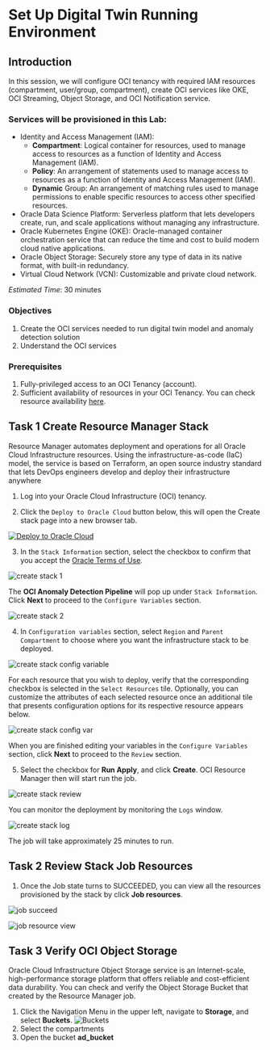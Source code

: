 # Set Up Digital Twin Running Environment



## Introduction
In this session, we will configure OCI tenancy with required IAM resources (compartment, user/group, compartment), create OCI services like OKE, OCI Streaming, Object Storage, and OCI Notification service.

### Services will be provisioned in this Lab:
* Identity and Access Management (IAM): 
  * **Compartment**: Logical container for resources, used to manage access to resources as a function of Identity and Access Management (IAM). 
  * **Policy**: An arrangement of statements used to manage access to resources as a function of Identity and Access Management (IAM). 
  * **Dynamic** Group: An arrangement of matching rules used to manage permissions to enable specific resources to access other specified resources.
* Oracle Data Science Platform: Serverless platform that lets developers create, run, and scale applications without managing any infrastructure.
* Oracle Kubernetes Engine (OKE): Oracle-managed container orchestration service that can reduce the time and cost to build modern cloud native applications.
* Oracle Object Storage: Securely store any type of data in its native format, with built-in redundancy.
* Virtual Cloud Network (VCN): Customizable and private cloud network.


*Estimated Time*: 30 minutes



### Objectives
1. Create the OCI services needed to run digital twin model and anomaly detection solution
2. Understand the OCI services

### Prerequisites
1. Fully-privileged access to an OCI Tenancy (account).
2. Sufficient availability of resources in your OCI Tenancy. You can check resource availability [here](https://docs.oracle.com/en-us/iaas/Content/General/Concepts/servicelimits.htm#Viewing).



## Task 1 Create Resource Manager Stack

Resource Manager automates deployment and operations for all Oracle Cloud Infrastructure resources. Using the infrastructure-as-code (IaC) model, the service is based on Terraform, an open source industry standard that lets DevOps engineers develop and deploy their infrastructure anywhere

1. Log into your Oracle Cloud Infrastructure (OCI) tenancy. 

2. Click the `Deploy to Oracle Cloud` button below, this will open the Create stack page into a new browser tab.

[![Deploy to Oracle Cloud](https://oci-resourcemanager-plugin.plugins.oci.oraclecloud.com/latest/deploy-to-oracle-cloud.svg)](https://cloud.oracle.com/resourcemanager/stacks/create?region=home&zipUrl=https://github.com/scacela/oci-anomaly-detection-pipeline/archive/refs/tags/v1.0.0.zip)

3. In the `Stack Information` section, select the checkbox to confirm that you accept the [Oracle Terms of Use](https://cloudmarketplace.oracle.com/marketplace/content?contentId=50511634&render=inline).

![create stack 1](./images/create_stack1.png)

The **OCI Anomaly Detection Pipeline** will pop up under `Stack Information`. Click **Next** to proceed to the `Configure Variables` section.

![create stack 2](./images/create_stack2.png)

4. In `Configuration variables` section, select `Region` and `Parent Compartment` to choose where you want the infrastructure stack to be deployed. 

![create stack config variable](./images/create_stack3.png)

For each resource that you wish to deploy, verify that the corresponding checkbox is selected in the `Select Resources` tile. Optionally, you can customize the attributes of each selected resource once an additional tile that presents configuration options for its respective resource appears below.

![create stack config var](./images/create_stack4.png)

When you are finished editing your variables in the `Configure Variables` section, click **Next** to proceed to the `Review` section.

5. Select the checkbox for **Run Apply**, and click **Create**. OCI Resource Manager then will start run the job.

![create stack review](./images/create_stack_review.png)

You can monitor the deployment by monitoring the `Logs` window.

![create stack log](./images/resource_manager_log.png)

The job will take approximately 25 minutes to run.

## Task 2 Review Stack Job Resources

1. Once the Job state turns to SUCCEEDED, you can view all the resources provisioned by the stack by click **Job resources**. 

![job succeed](./images/job_succeed.png)

![job resource view](./images/job_resource_show.png)



## Task 3 Verify OCI Object Storage

Oracle Cloud Infrastructure Object Storage service is an Internet-scale, high-performance storage platform that offers reliable and cost-efficient data durability. You can check and verify the Object Storage Bucket that created by the Resource Manager job.

1. Click the Navigation Menu in the upper left, navigate to **Storage**, and select **Buckets**.
![Buckets](./images/bucket_navigation.png)
2. Select the compartments
3. Open the bucket **ad_bucket**